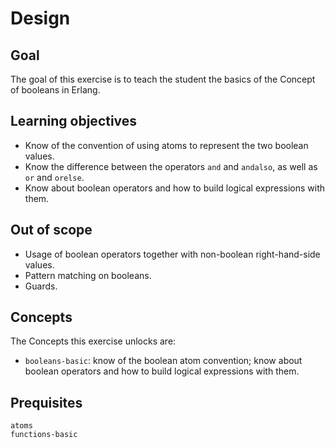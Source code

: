# Design

## Goal

The goal of this exercise is to teach the student the basics of the Concept of booleans in Erlang.

## Learning objectives

- Know of the convention of using atoms to represent the two boolean values.
- Know the difference between the operators `and` and `andalso`, as well as `or` and `orelse`.
- Know about boolean operators and how to build logical expressions with them.

## Out of scope

- Usage of boolean operators together with non-boolean right-hand-side values.
- Pattern matching on booleans.
- Guards.

## Concepts

The Concepts this exercise unlocks are:

- `booleans-basic`: know of the boolean atom convention; know about boolean operators and how to build logical expressions with them.

## Prequisites

```
atoms
functions-basic
```
